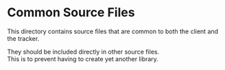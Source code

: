 # Common Source Files

This directory contains source files that are common to both the client and the tracker.

They should be included directly in other source files.  
This is to prevent having to create yet another library.
